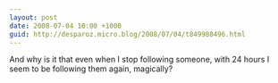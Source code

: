 ```yaml
---
layout: post
date: 2008-07-04 10:00 +1000
guid: http://desparoz.micro.blog/2008/07/04/t849980496.html
---
```

And why is it that even when I stop following someone, with 24 hours I seem to be following them again, magically?
